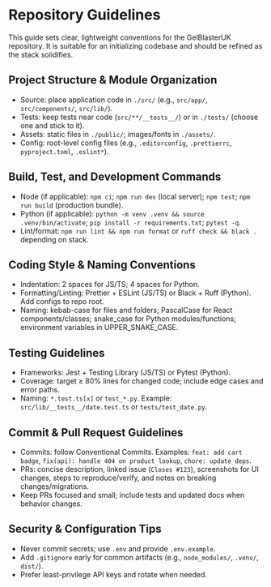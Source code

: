 # Repository Guidelines

This guide sets clear, lightweight conventions for the GelBlasterUK repository. It is suitable for an initializing codebase and should be refined as the stack solidifies.

## Project Structure & Module Organization
- Source: place application code in `./src/` (e.g., `src/app/`, `src/components/`, `src/lib/`).
- Tests: keep tests near code (`src/**/__tests__/`) or in `./tests/` (choose one and stick to it).
- Assets: static files in `./public/`; images/fonts in `./assets/`.
- Config: root-level config files (e.g., `.editorconfig`, `.prettierrc`, `pyproject.toml`, `.eslint*`).

## Build, Test, and Development Commands
- Node (if applicable): `npm ci`; `npm run dev` (local server); `npm test`; `npm run build` (production bundle).
- Python (if applicable): `python -m venv .venv && source .venv/bin/activate`; `pip install -r requirements.txt`; `pytest -q`.
- Lint/format: `npm run lint && npm run format` or `ruff check && black .` depending on stack.

## Coding Style & Naming Conventions
- Indentation: 2 spaces for JS/TS; 4 spaces for Python.
- Formatting/Linting: Prettier + ESLint (JS/TS) or Black + Ruff (Python). Add configs to repo root.
- Naming: kebab-case for files and folders; PascalCase for React components/classes; snake_case for Python modules/functions; environment variables in UPPER_SNAKE_CASE.

## Testing Guidelines
- Frameworks: Jest + Testing Library (JS/TS) or Pytest (Python).
- Coverage: target ≥ 80% lines for changed code; include edge cases and error paths.
- Naming: `*.test.ts[x]` or `test_*.py`. Example: `src/lib/__tests__/date.test.ts` or `tests/test_date.py`.

## Commit & Pull Request Guidelines
- Commits: follow Conventional Commits. Examples: `feat: add cart badge`, `fix(api): handle 404 on product lookup`, `chore: update deps`.
- PRs: concise description, linked issue (`Closes #123`), screenshots for UI changes, steps to reproduce/verify, and notes on breaking changes/migrations.
- Keep PRs focused and small; include tests and updated docs when behavior changes.

## Security & Configuration Tips
- Never commit secrets; use `.env` and provide `.env.example`.
- Add `.gitignore` early for common artifacts (e.g., `node_modules/`, `.venv/`, `dist/`).
- Prefer least-privilege API keys and rotate when needed.

